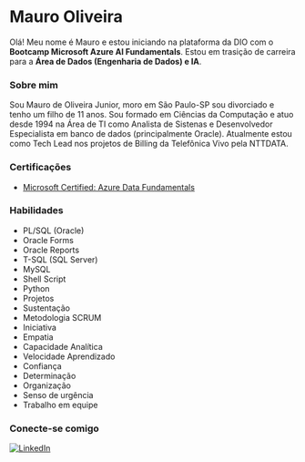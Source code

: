 # Mauro Oliveira

Olá! Meu nome é Mauro e estou iniciando na plataforma da DIO com o **Bootcamp Microsoft Azure AI Fundamentals**. 
Estou em trasição de carreira para a **Área de Dados (Engenharia de Dados) e IA**.

### Sobre mim
Sou Mauro de Oliveira Junior, moro em São Paulo-SP sou divorciado e tenho um filho de 11 anos. 
Sou formado em Ciências da Computação e atuo desde 1994 na Área de TI como Analista de Sistenas e Desenvolvedor Especialista em banco de dados (principalmente Oracle).
Atualmente estou como Tech Lead nos projetos de Billing da Telefônica Vivo pela NTTDATA.

### Certificações
- [Microsoft Certified: Azure Data Fundamentals](https://learn.microsoft.com/pt-br/users/maurooliveirajunior-1440/credentials/certification/azure-data-fundamentals?tab=credentials-tab) 

### Habilidades

- PL/SQL (Oracle)
- Oracle Forms
- Oracle Reports
- T-SQL (SQL Server)
- MySQL
- Shell Script
- Python
- Projetos
- Sustentação
- Metodologia SCRUM
- Iniciativa
- Empatia
- Capacidade Analítica
- Velocidade Aprendizado
- Confiança
- Determinação
- Organização
- Senso de urgência
- Trabalho em equipe

### Conecte-se comigo
[![LinkedIn](https://img.shields.io/badge/LinkedIn-f8f8f2?style=for-the-badge&logo=linkedin&logoColor=0E76A8)](https://www.linkedin.com/in/maurodeoliveirajunior/)
